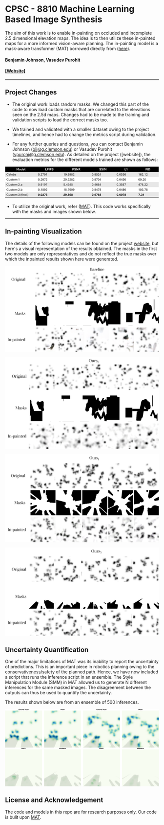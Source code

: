 # CPSC - 8810 Machine Learning Based Image Synthesis
  The aim of this work is to enable in-painting on occluded and incomplete 2.5 dimensional elevation maps. The idea is to then utilize these in-painted maps for a more informed vision-aware planning. The in-painting model is a mask-aware transformer (MAT) borrowed directly from ([here](https://arxiv.org/abs/2203.15270)).

#### Benjamin Johnson, Vasudev Purohit

#### [\[Website\]](https://arxiv.org/abs/2203.15270)
---

## **Project Changes**

- The original work loads random masks. We changed this part of the code to now load custom masks that are correlated to the elevations seen on the 2.5d maps. Changes had to be made to the training and validation scripts to load the correct masks too.

- We trained and validated with a smaller dataset owing to the project timelines, and hence had to change the metrics script during validation.

- For any further queries and questions, you can contact Benjamin Johnson (bij@g.clemson.edu) or Vasudev Purohit (vpurohi@g.clemson.edu). As detailed on the project ([website]), the evaluation metrics for the different models trained are shown as follows:

![metrics](/figures/metrics.png)

- To utilize the original work, refer ([MAT](https://github.com/fenglinglwb/MAT)). This code works specifically with the masks and images shown below.
---

## In-painting Visualization

The details of the following models can be found on the project [website](https://www.google.com/), but here's a visual representation of the results obtained. The masks in the first two models are only representatives and do not reflect the true masks over which the inpainted results shown here were generated.

![baseline](/figures/baseline.png)

![ours_1](/figures/ours_1.png)

![ours_2b](/figures/ours_2b.png)

![ours_3](/figures/ours_3.png)

## Uncertainty Quantification

One of the major limitations of MAT was its inability to report the uncertainty of predictions. This is an important piece in robotics planning owing to the conservativeness/safety of the planned path. Hence, we have now included a script that runs the inference script in an ensemble. The Style Manipulation Module (SMM) in MAT allowed us to generate N different inferences for the same masked images. The disagreement between the outputs can thus be used to quantify the uncertainty.

The results shown below are from an ensemble of 500 inferences.

![uncertainty](/figures/uncertainty.png)

## License and Acknowledgement
The code and models in this repo are for research purposes only. Our code is bulit upon [MAT](https://github.com/fenglinglwb/MAT).
